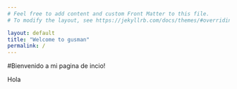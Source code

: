 ```yaml
---
# Feel free to add content and custom Front Matter to this file.
# To modify the layout, see https://jekyllrb.com/docs/themes/#overriding-theme-defaults

layout: default
title: "Welcome to gusman"
permalink: /
---
```


#Bienvenido a mi pagina de incio!

Hola
